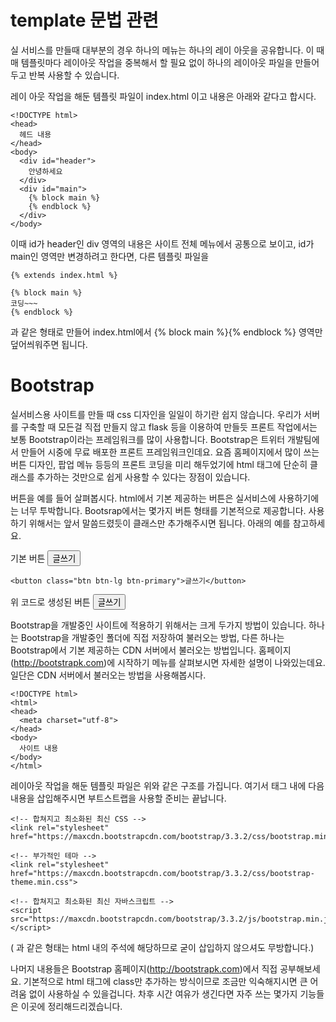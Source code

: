 <link rel="stylesheet" href="https://maxcdn.bootstrapcdn.com/bootstrap/3.3.2/css/bootstrap.min.css">
<link rel="stylesheet" href="https://maxcdn.bootstrapcdn.com/bootstrap/3.3.2/css/bootstrap-theme.min.css">
<script src="https://maxcdn.bootstrapcdn.com/bootstrap/3.3.2/js/bootstrap.min.js"></script>

# template 문법 관련
실 서비스를 만들때 대부분의 경우 하나의 메뉴는 하나의 레이 아웃을 공유합니다. 
이 때 매 템플릿마다 레이아웃 작업을 중복해서 할 필요 없이 하나의 레이아웃 파일을 만들어 두고 반복 사용할 수 있습니다.

레이 아웃 작업을 해둔 템플릿 파일이 index.html 이고 내용은 아래와 같다고 합시다.

```
<!DOCTYPE html>
<head>
  헤드 내용
</head>
<body>
  <div id="header">
    안녕하세요
  </div>
  <div id="main">
    {% block main %}
    {% endblock %}
  </div>
</body>
```

이때 id가 header인 div 영역의 내용은 사이트 전체 메뉴에서 공통으로 보이고, id가 main인 영역만 변경하려고 한다면, 다른 템플릿 파일을

```
{% extends index.html %}

{% block main %}
코딩~~~
{% endblock %}
```

과 같은 형태로 만들어 index.html에서 {% block main %}{% endblock %} 영역만 덮어씌워주면 됩니다.


# Bootstrap 
실서비스용 사이트를 만들 때 css 디자인을 일일이 하기란 쉽지 않습니다. 우리가 서버를 구축할 때 모든걸 직접 만들지 않고 flask 등을 이용하여 만들듯 프론트 작업에서는 보통 Bootstrap이라는 프레임워크를 많이 사용합니다. Bootstrap은 트위터 개발팀에서 만들어 시중에 무료 배포한 프론트 프레임워크인데요. 요즘 홈페이지에서 많이 쓰는 버튼 디자인, 팝업 메뉴 등등의 프론트 코딩을 미리 해두었기에 html 태그에 단순히 클래스를 추가하는 것만으로 쉽게 사용할 수 있다는 장점이 있습니다. 

버튼을 예를 들어 살펴봅시다. html에서 기본 제공하는 버튼은 실서비스에 사용하기에는 너무 투박합니다. Bootsrap에서는 몇가지 버튼 형태를 기본적으로 제공합니다. 사용하기 위해서는 앞서 말씀드렸듯이 클래스만 추가해주시면 됩니다. 아래의 예를 참고하세요.

기본 버튼
<button>글쓰기</button>
```
<button class="btn btn-lg btn-primary">글쓰기</button>
```
위 코드로 생성된 버튼
<button class="btn btn-lg btn-primary">글쓰기</button>

Bootstrap을 개발중인 사이트에 적용하기 위해서는 크게 두가지 방법이 있습니다. 하나는 Bootstrap을 개발중인 폴더에 직접 저장하여 불러오는 방법, 다른 하나는 Bootstrap에서 기본 제공하는 CDN 서버에서 불러오는 방법입니다. 홈페이지(http://bootstrapk.com)에 시작하기 메뉴를 살펴보시면 자세한 설명이 나와있는데요. 일단은 CDN 서버에서 불러오는 방법을 사용해봅시다.

```
<!DOCTYPE html>
<html>
<head>
  <meta charset="utf-8">
</head>
<body>
  사이트 내용
</body>
</html>
```

레이아웃 작업을 해둔 템플릿 파일은 위와 같은 구조를 가집니다. 여기서 <head> 태그 내에 다음 내용을 삽입해주시면 부트스트랩을 사용할 준비는 끝납니다.

```
<!-- 합쳐지고 최소화된 최신 CSS -->
<link rel="stylesheet" href="https://maxcdn.bootstrapcdn.com/bootstrap/3.3.2/css/bootstrap.min.css">

<!-- 부가적인 테마 -->
<link rel="stylesheet" href="https://maxcdn.bootstrapcdn.com/bootstrap/3.3.2/css/bootstrap-theme.min.css">

<!-- 합쳐지고 최소화된 최신 자바스크립트 -->
<script src="https://maxcdn.bootstrapcdn.com/bootstrap/3.3.2/js/bootstrap.min.js"></script>
```

(<!-- ㄴㅇㄹ --> 과 같은 형태는 html 내의 주석에 해당하므로 굳이 삽입하지 않으셔도 무방합니다.)

나머지 내용들은 Bootstrap 홈페이지(http://bootstrapk.com)에서 직접 공부해보세요. 기본적으로 html 태그에 class만 추가하는 방식이므로 조금만 익숙해지시면 큰 어려움 없이 사용하실 수 있을겁니다. 차후 시간 여유가 생긴다면 자주 쓰는 몇가지 기능들은 이곳에 정리해드리겠습니다.

